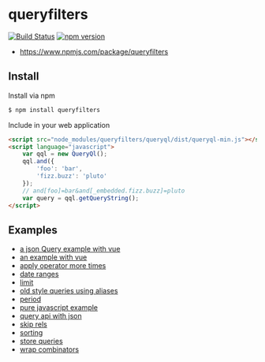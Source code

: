 queryfilters
============

[![Build Status](https://travis-ci.org/sensorario/queryfilters.svg?branch=master)](https://travis-ci.org/sensorario/queryfilters) [![npm version](https://badge.fury.io/js/queryfilters.svg)](https://badge.fury.io/js/queryfilters)

 * https://www.npmjs.com/package/queryfilters

Install
-------

Install via npm

```bash
$ npm install queryfilters
```

Include in your web application

```html
<script src="node_modules/queryfilters/queryql/dist/queryql-min.js"></script>
<script language="javascript">
    var qql = new QueryQl();
    qql.and({
        'foo': 'bar',
        'fizz.buzz': 'pluto'
    });
    // and[foo]=bar&and[_embedded.fizz.buzz]=pluto
    var query = qql.getQueryString();
</script>
```

Examples
--------

 * [a json Query example with vue](doc/examples/vue-with-json.md)
 * [an example with vue](doc/examples/vue.md)
 * [apply operator more times](doc/examples/operators.md)
 * [date ranges](doc/examples/dates.md)
 * [limit](doc/examples/limit.md)
 * [old style queries using aliases](doc/examples/aliases.md)
 * [period](doc/examples/period.md)
 * [pure javascript example](doc/examples/javascript.md)
 * [query api with json](doc/examples/json.md)
 * [skip rels](doc/examples/skiprel.md)
 * [sorting](doc/examples/sorting.md)
 * [store queries](doc/examples/store.md)
 * [wrap combinators](doc/examples/combinators.md)
